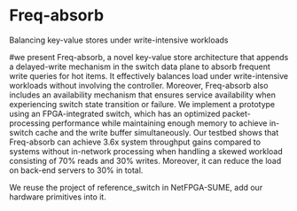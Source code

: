 # Freq-absorb
Balancing key-value stores under write-intensive workloads

#we present Freq-absorb, a novel key-value store architecture that appends a delayed-write mechanism in the switch data plane to absorb frequent write queries for hot items. It effectively balances load under write-intensive workloads without involving the controller. Moreover, Freq-absorb also includes an availability mechanism that ensures service availability when experiencing switch state transition or failure. We implement a prototype using an FPGA-integrated switch, which has an optimized packet-processing performance while maintaining enough memory to achieve in-switch cache and the write buffer simultaneously. Our testbed shows that Freq-absorb can achieve 3.6x system throughput gains compared to systems without in-network processing when handling a skewed workload consisting of 70% reads and 30% writes. Moreover, it can reduce the load on back-end servers to 30% in total.

We reuse the project of reference_switch in NetFPGA-SUME, add our hardware primitives into it.
